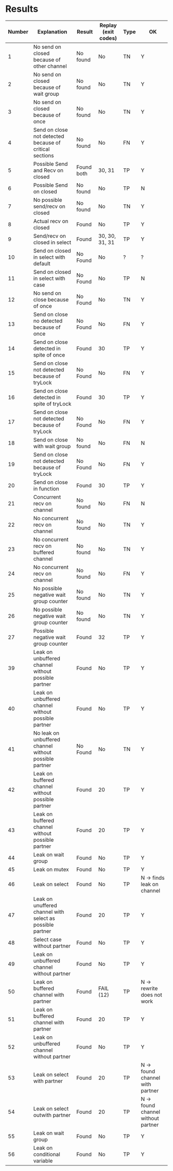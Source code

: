 # Results

| Number | Explanation | Result | Replay (exit codes) | Type | OK |
| --- | --- | --- | --- | --- | --- |
| 1 | No send on closed because of other channel |  No found | No | TN | Y |
| 2 | No send on closed because of wait group    |  No found | No | TN | Y |
| 3 | No send on closed because of once          |  No found | No | TN | Y |
| 4 | Send on close not detected because of critical sections | No found | No | FN | Y |
| 5 | Possible Send and Recv on closed           | Found both | 30, 31 | TP | Y |
| 6 | Possible Send on closed                    | No found  | No | TP | N |
| 7 | No possible send/recv on closed                 | No found  | No | TN | Y |
| 8 | Actual recv on closed                     | Found | No | TP | Y |
| 9 | Send/recv on closed in select             | Found | 30, 30, 31, 31 | TP | Y |
| 10 | Send on closed in select with default | No Found | No | ? | ? |
| 11 | Send on closed in select with case    | No Found | No | TP | N |
| 12 | No send on close because of once | No Found | No | TN | Y |
| 13 | Send on close no detected because of once | No Found | No | FN | Y |
| 14 | Send on close detected in spite of once | Found | 30 | TP | Y |
| 15 | Send on close not detected because of tryLock | No Found | No | FN | Y |
| 16 | Send on close detected in spite of tryLock | Found | 30 | TP | Y |
| 17 | Send on close not detected because of tryLock | No Found | No | FN | Y |
| 18 | Send on close with wait group | No found | No | FN | N |
| 19 | Send on close not detected because of tryLock | No Found | No | FN | Y |
| 20 | Send on close in function | Found | 30 | TP | Y |
| 21 | Concurrent recv on channel | No found | No | FN | N |
| 22 | No concurrent recv on channel | No found | No | TN | Y |
| 23 | No concurrent recv on buffered channel | No found | No | TN | Y |
| 24 | No concurrent recv on channel | No found | No | FN | Y |
| 25 | No possible negative wait group counter | No found | No | TN | Y |
| 26 | No possible negative wait group counter | No found | No | TN | Y |
| 27 | Possible negative wait group counter | Found | 32 | TP | Y |
| 39 | Leak on unbuffered channel without possible partner | Found | No | TP | Y |
| 40 | Leak on unbuffered channel without possible partner | Found | No | TP | Y |
| 41 | No leak on unbuffered channel without possible partner | No Found | No | TN | Y |
| 42 | Leak on buffered channel without possible partner | Found | 20 | TP | Y |
| 43 | Leak on buffered channel without possible partner | Found | 20 | TP | Y |
| 44 | Leak on wait group | Found | No | TP | Y |
| 45 | Leak on mutex | Found | No | TP | Y |
| 46 | Leak on select | Found | No | TP | N -> finds leak on channel |
| 47 | Leak on unuffered channel with select as possible partner | Found | 20 | TP | Y |
| 48 | Select case without partner | Found | No | TP | Y |
| 49 | Leak on unbuffered channel without partner | Found | No | TP | Y |
| 50 | Leak on buffered channel with partner | Found | FAIL (12) | TP | N -> rewrite does not work |
| 51 | Leak on buffered channel with partner | Found | 20 | TP | Y |
| 52 | Leak on unbuffered channel without partner | Found | No | TP | Y |
| 53 | Leak on select with partner | Found | 20 | TP | N -> found channel with partner |
| 54 | Leak on select outwith partner | Found | 20 | TP | N -> found channel without partner |
| 55 | Leak on wait group | Found | No | TP | Y |
| 56 | Leak on conditional variable | Found | No | TP | Y |